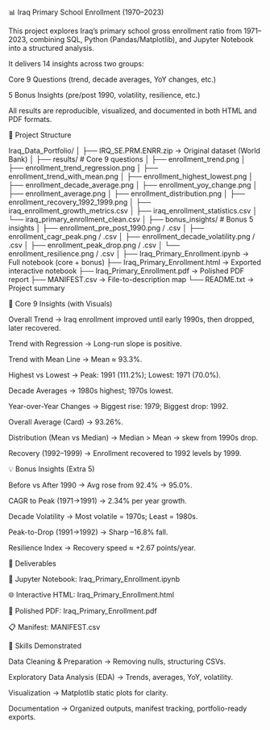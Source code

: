 📊 Iraq Primary School Enrollment (1970–2023)

This project explores Iraq’s primary school gross enrollment ratio from 1971–2023, combining SQL, Python (Pandas/Matplotlib), and Jupyter Notebook into a structured analysis.

It delivers 14 insights across two groups:

Core 9 Questions (trend, decade averages, YoY changes, etc.)

5 Bonus Insights (pre/post 1990, volatility, resilience, etc.)

All results are reproducible, visualized, and documented in both HTML and PDF formats.

📂 Project Structure

Iraq_Data_Portfolio/
│
├── IRQ_SE.PRM.ENRR.zip -> Original dataset (World Bank)
│
├── results/                # Core 9 questions
│   ├── enrollment_trend.png
│   ├── enrollment_trend_regression.png
│   ├── enrollment_trend_with_mean.png
│   ├── enrollment_highest_lowest.png
│   ├── enrollment_decade_average.png
│   ├── enrollment_yoy_change.png
│   ├── enrollment_average.png
│   ├── enrollment_distribution.png
│   ├── enrollment_recovery_1992_1999.png
│   ├── iraq_enrollment_growth_metrics.csv
│   ├── iraq_enrollment_statistics.csv
│   └── iraq_primary_enrollment_clean.csv
│
├── bonus_insights/ # Bonus 5 insights
│   ├── enrollment_pre_post_1990.png / .csv
│   ├── enrollment_cagr_peak.png / .csv
│   ├── enrollment_decade_volatility.png / .csv
│   ├── enrollment_peak_drop.png / .csv
│   └── enrollment_resilience.png / .csv
│
├── Iraq_Primary_Enrollment.ipynb -> Full notebook (core + bonus)
├── Iraq_Primary_Enrollment.html -> Exported interactive notebook
├── Iraq_Primary_Enrollment.pdf -> Polished PDF report
├── MANIFEST.csv -> File-to-description map
└── README.txt -> Project summary

🔎 Core 9 Insights (with Visuals)

Overall Trend → Iraq enrollment improved until early 1990s, then dropped, later recovered.

Trend with Regression → Long-run slope is positive.

Trend with Mean Line → Mean ≈ 93.3%.

Highest vs Lowest → Peak: 1991 (111.2%); Lowest: 1971 (70.0%).

Decade Averages → 1980s highest; 1970s lowest.

Year-over-Year Changes → Biggest rise: 1979; Biggest drop: 1992.

Overall Average (Card) → 93.26%.

Distribution (Mean vs Median) → Median > Mean → skew from 1990s drop.

Recovery (1992–1999) → Enrollment recovered to 1992 levels by 1999.

💡 Bonus Insights (Extra 5)

Before vs After 1990 → Avg rose from 92.4% → 95.0%.

CAGR to Peak (1971→1991) → 2.34% per year growth.

Decade Volatility → Most volatile = 1970s; Least = 1980s.

Peak-to-Drop (1991→1992) → Sharp –16.8% fall.

Resilience Index → Recovery speed ≈ +2.67 points/year.

📑 Deliverables

📓 Jupyter Notebook: Iraq_Primary_Enrollment.ipynb

🌐 Interactive HTML: Iraq_Primary_Enrollment.html

📄 Polished PDF: Iraq_Primary_Enrollment.pdf

📋 Manifest: MANIFEST.csv

🚀 Skills Demonstrated

Data Cleaning & Preparation → Removing nulls, structuring CSVs.

Exploratory Data Analysis (EDA) → Trends, averages, YoY, volatility.

Visualization → Matplotlib static plots for clarity.

Documentation → Organized outputs, manifest tracking, portfolio-ready exports.
